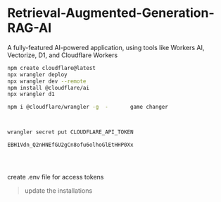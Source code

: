 # Retrieval-Augmented-Generation-RAG-AI
A fully-featured AI-powered application, using tools like Workers AI, Vectorize, D1, and Cloudflare Workers

```bash
npm create cloudflare@latest
npx wrangler deploy
npx wrangler dev --remote
npm install @cloudflare/ai
npx wrangler d1

npm i @cloudflare/wrangler -g  -       game changer



wrangler secret put CLOUDFLARE_API_TOKEN

EBH1Vdn_Q2nHNEfGU2gCn8ofu6olhoGlEtHHP0Xx





```
create .env file for access tokens

> update the installations

